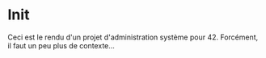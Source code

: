 # Init
Ceci est le rendu d'un projet d'administration système pour 42.
Forcément, il faut un peu plus de contexte...

